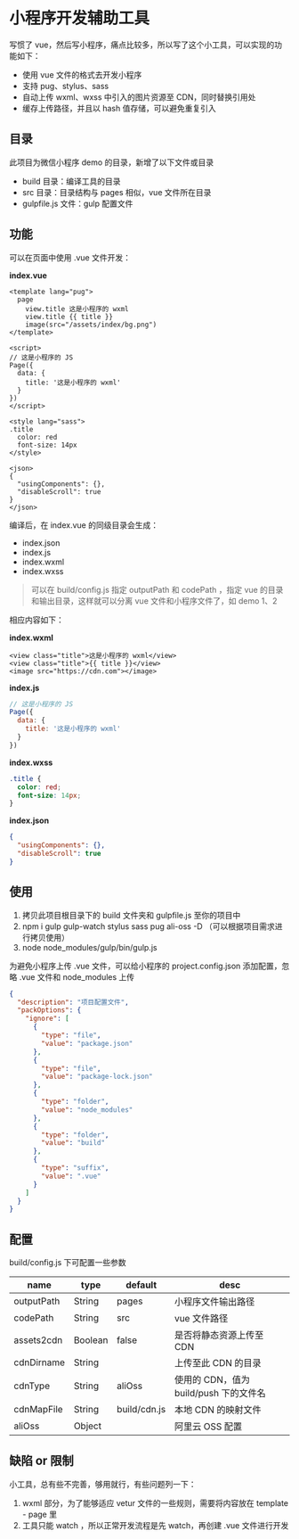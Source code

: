 # 小程序开发辅助工具

写惯了 vue，然后写小程序，痛点比较多，所以写了这个小工具，可以实现的功能如下：

- 使用 vue 文件的格式去开发小程序
- 支持 pug、stylus、sass
- 自动上传 wxml、wxss 中引入的图片资源至 CDN，同时替换引用处
- 缓存上传路径，并且以 hash 值存储，可以避免重复引入

## 目录

此项目为微信小程序 demo 的目录，新增了以下文件或目录

- build 目录：编译工具的目录
- src 目录：目录结构与 pages 相似，vue 文件所在目录
- gulpfile.js 文件：gulp 配置文件

## 功能

可以在页面中使用 .vue 文件开发：

**index.vue**

```vue
<template lang="pug">
  page
    view.title 这是小程序的 wxml
    view.title {{ title }}
    image(src="/assets/index/bg.png")
</template>

<script>
// 这是小程序的 JS
Page({
  data: {
    title: '这是小程序的 wxml'
  }
})
</script>

<style lang="sass">
.title
  color: red
  font-size: 14px
</style>

<json>
{
  "usingComponents": {},
  "disableScroll": true
}
</json>
```

编译后，在 index.vue 的同级目录会生成：

- index.json
- index.js
- index.wxml
- index.wxss

> 可以在 build/config.js 指定 outputPath 和 codePath ，指定 vue 的目录和输出目录，这样就可以分离 vue 文件和小程序文件了，如 demo 1、2

相应内容如下：

**index.wxml**

```
<view class="title">这是小程序的 wxml</view>
<view class="title">{{ title }}</view>
<image src="https://cdn.com"></image>
```

**index.js**

```js
// 这是小程序的 JS
Page({
  data: {
    title: '这是小程序的 wxml'
  }
})
```

**index.wxss**

```css
.title {
  color: red;
  font-size: 14px;
}
```

**index.json**

```json
{
  "usingComponents": {},
  "disableScroll": true
}
```

## 使用

1. 拷贝此项目根目录下的 build 文件夹和 gulpfile.js 至你的项目中
2. npm i gulp gulp-watch stylus sass pug ali-oss -D （可以根据项目需求进行拷贝使用）
3. node node_modules/gulp/bin/gulp.js

为避免小程序上传 .vue 文件，可以给小程序的 project.config.json 添加配置，忽略 .vue 文件和 node_modules 上传

```json
{
  "description": "项目配置文件",
  "packOptions": {
    "ignore": [
      {
        "type": "file",
        "value": "package.json"
      },
      {
        "type": "file",
        "value": "package-lock.json"
      },
      {
        "type": "folder",
        "value": "node_modules"
      },
      {
        "type": "folder",
        "value": "build"
      },
      {
        "type": "suffix",
        "value": ".vue"
      }
    ]
  }
}
```

## 配置

build/config.js 下可配置一些参数

| name       | type    | default      | desc                                   |
| ---------- | ------- | ------------ | -------------------------------------- |
| outputPath | String  | pages        | 小程序文件输出路径                     |
| codePath   | String  | src          | vue 文件路径                           |
| assets2cdn | Boolean | false        | 是否将静态资源上传至 CDN               |
| cdnDirname | String  |              | 上传至此 CDN 的目录                    |
| cdnType    | String  | aliOss       | 使用的 CDN，值为 build/push 下的文件名 |
| cdnMapFile | String  | build/cdn.js | 本地 CDN 的映射文件                    |
| aliOss     | Object  |              | 阿里云 OSS 配置                        |

## 缺陷 or 限制

小工具，总有些不完善，够用就行，有些问题列一下：

1. wxml 部分，为了能够适应 vetur 文件的一些规则，需要将内容放在 template - page 里
2. 工具只能 watch ，所以正常开发流程是先 watch，再创建 .vue 文件进行开发
